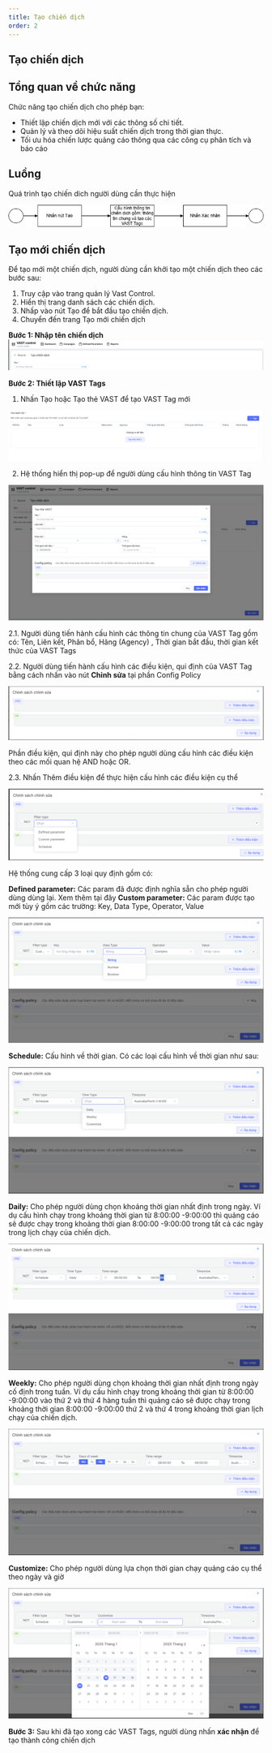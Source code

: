 ```yaml
---
title: Tạo chiến dịch
order: 2
---
```

## Tạo chiến dịch

## Tổng quan về chức năng
Chức năng tạo chiến dịch cho phép bạn:

* Thiết lập chiến dịch mới với các thông số chi tiết.
* Quản lý và theo dõi hiệu suất chiến dịch trong thời gian thực.
* Tối ưu hóa chiến lược quảng cáo thông qua các công cụ phân tích và báo cáo

## Luồng
Quá trình tạo chiến dich người dùng cần thực hiện 

![img](../../../../public/images/vast-control/campaign/luong.png)

## Tạo mới chiến dịch
Để tạo mới một chiến dịch, người dùng cần khởi tạo một chiến dịch theo các bước sau:

1. Truy cập vào trang quản lý Vast Control.
2. Hiển thị trang danh sách các chiến dịch.
3. Nhấp vào nút Tạo để bắt đầu tạo chiến dịch.
4. Chuyển đến trang Tạo mới chiến dịch

**Bước 1: Nhập tên chiến dịch**
![img](../../../../public/images/vast-control/campaign/nhaptenchiendich.png)

**Bước 2: Thiết lập VAST Tags**
1. Nhấn Tạo hoặc Tạo thẻ VAST để tạo VAST Tag mới

![img](../../../../public/images/vast-control/campaign/thevast.png)

2. Hệ thống hiển thị pop-up để người dùng cấu hình thông tin VAST Tag

![img](../../../../public/images/vast-control/campaign/taothevast.png)

2.1. Người dùng tiến hành cấu hình các thông tin chung của VAST Tag gồm có: Tên, Liên kết, Phân bổ, Hãng (Agency) , Thời gian bắt đầu, thời gian kết thức của VAST Tags

2.2. Người dùng tiến hành cấu hình các điều kiện, qui định của VAST Tag bằng cách nhấn vào nút **Chỉnh sửa** tại phần Config Policy

![img](../../../../public/images/vast-control/campaign/chinhsuachinhsach.png)

Phần điều kiện, qui định này cho phép người dùng cấu hình các điều kiện theo các mối quan hệ AND hoặc OR.

2.3. Nhấn Thêm điều kiện để thực hiện cấu hình các điều kiện cụ thể 

![img](../../../../public/images/vast-control/campaign/filtertype.png)

Hệ thống cung cấp 3 loại quy định gồm có:

**Defined parameter:** Các param đã được định nghĩa sẵn cho phép người dùng dùng lại. Xem thêm tại đây 
**Custom parameter:** Các param được tạo mới tùy ý gồm các trường: Key, Data Type, Operator, Value

![img](../../../../public/images/vast-control/campaign/custom-parameter.png)

**Schedule:** Cấu hình về thời gian. Có các loại cấu hình về thời gian như sau:

![img](../../../../public/images/vast-control/campaign/schedule.png)

**Daily:** Cho phép người dùng chọn khoảng thời gian nhất định trong ngày. Ví dụ cấu hình chạy trong khoảng thời gian từ 8:00:00 -9:00:00 thì quảng cáo sẽ được chạy trong khoảng thời gian  8:00:00 -9:00:00 trong tất cả các ngày trong lịch chạy của chiến dịch.

![img](../../../../public/images/vast-control/campaign/daily.png)

**Weekly:** Cho phép người dùng chọn khoảng thời gian nhất định trong ngày cố định trong tuần. Ví dụ cấu hình chạy trong khoảng thời gian từ 8:00:00 -9:00:00 vào thứ 2 và thứ 4 hàng tuần thì quảng cáo sẽ được chạy trong khoảng thời gian  8:00:00 -9:00:00 thứ 2 và thứ 4 trong khoảng thời gian lịch chạy của chiến dịch.

![img](../../../../public/images/vast-control/campaign/weekly.png)

**Customize:** Cho phép người dùng lựa chọn thời gian chạy quảng cáo cụ thể theo ngày và giờ

![img](../../../../public/images/vast-control/campaign/customize.png)

**Bước 3:** Sau khi đã tạo xong các VAST Tags, người dùng nhấn **xác nhận** để tạo thành công chiến dịch

 







